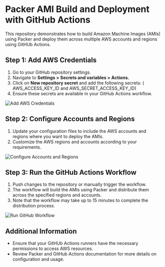 # Packer AMI Build and Deployment with GitHub Actions 
This repository demonstrates how to build Amazon Machine Images (AMIs) using Packer and deploy them across multiple AWS accounts and regions using GitHUb Actions.

## Step 1: Add AWS Credentials

1. Go to your GitHub repository settings.
2. Navigate to **Settings > Secrets and variables > Actions.**
3. Click on **New repository secret** and add the following secrets: ( AWS_ACCESS_KEY_ID and AWS_SECRET_ACCESS_KEY_ID)
4. Ensure these secrets are available in your GitHub Actions workflow.

![Add AWS Credentials](https://github.com/Sompandey01/images/blob/53dbe2f0f62005d74ee09a41a2bfbbaf4c48f2d8/Screenshot%20(244).png)

## Step 2: Configure Accounts and Regions

1. Update your configuration files to include the AWS accounts and regions where you want to deploy the AMIs.
2. Customize the AWS regions and accounts according to your requirements.

![Configure Accounts and Regions](https://github.com/Sompandey01/images/blob/53dbe2f0f62005d74ee09a41a2bfbbaf4c48f2d8/Screenshot%20(246).PNG)

## Step 3: Run the GitHub Actions Workflow

1. Push changes to the repository or manually trigger the workflow.
2. The workflow will build the AMIs using Packer and distribute them across the specified regions and accounts.
3. Note that the workflow may take up to 15 minutes to complete the distribution process.

![Run GitHub Workflow](https://github.com/Sompandey01/images/blob/53dbe2f0f62005d74ee09a41a2bfbbaf4c48f2d8/Screenshot%20(245).png)

## Additional Information

- Ensure that your GitHUb Actions runners have the necessary permissions to access AWS resources.
- Review Packer and GitHub Actions documentation for more details on configuration and usage.
